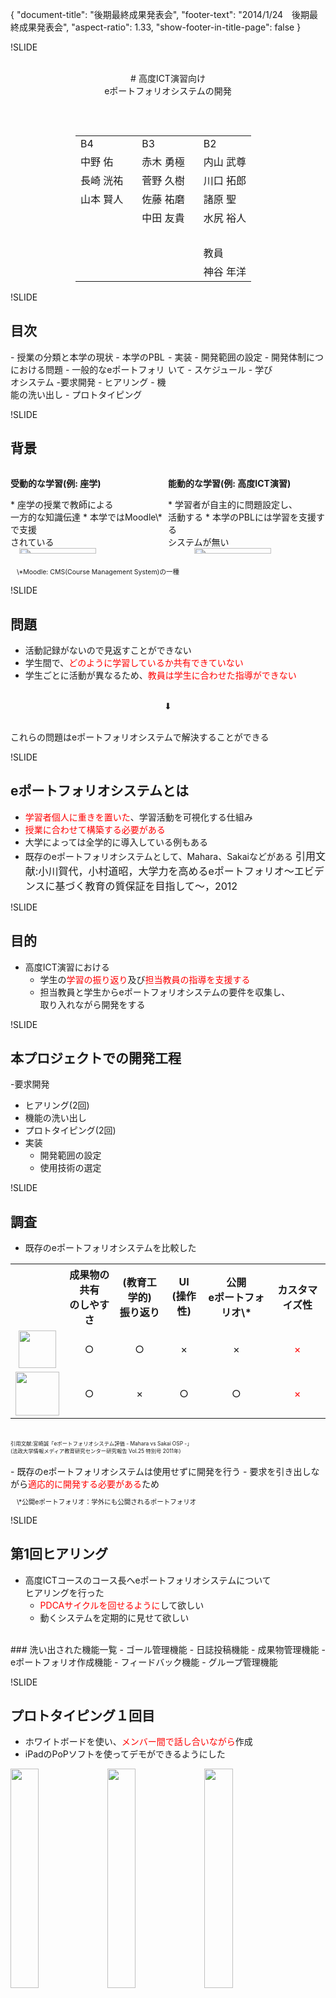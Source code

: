 {
    "document-title": "後期最終成果発表会",
    "footer-text": "2014/1/24　後期最終成果発表会", 
    "aspect-ratio": 1.33,
    "show-footer-in-title-page": false
}

!SLIDE

<center>

<br>
# 高度ICT演習向け<br>eポートフォリオシステムの開発 
<style>
  #meibo{
    margin-top: 10px;
  }
</style>

<br><br>

<table id="meibo" style="margin-left: 6.5em">
<tr>
<td width=35%>B4</td>
<td width=35%>B3</td>
<td width=35%>B2</td>
</tr>
<tr>
<td>中野 佑</td>
<td>赤木 勇極</td>
<td>内山 武尊</td>
</tr>
<tr>
<td>長崎 洸祐</td>
<td>菅野 久樹</td>
<td>川口 拓郎</td>
</tr>
<tr>
<td>山本 賢人</td>
<td>佐藤 祐磨</td>
<td>諸原 聖</td>
</tr>
<tr>
<td>&nbsp;</td>
<td>中田 友貴</td>
<td>水尻 裕人</td>
</tr>
<tr>
<td>&nbsp;</td>
<td>&nbsp;</td>
<td>&nbsp;</td>
</tr>
<tr>
<td>&nbsp;</td>
<td>&nbsp;</td>
<td>教員</td>
</tr>
<tr>
<td>&nbsp;</td>
<td>&nbsp;</td>
<td>神谷 年洋</td>
</tr>
</table>
</center>

!SLIDE
## 目次
<div style="display:-webkit-box;display:-moz-box;">
<div style="width:50%; margin:0em e3m;">
- 授業の分類と本学の現状
- 本学のPBLにおける問題
- 一般的なeポートフォリオシステム
-要求開発
  - ヒアリング
  - 機能の洗い出し
  - プロトタイピング

</div>
<div style="width:50%; margin:0em e3m;">
- 実装
  - 開発範囲の設定
  - 開発体制について
- スケジュール
- 学び
</div>
</div>

!SLIDE
## 背景

<div style="display:-webkit-box;display:-moz-box;">
<div style="width:50%; margin:0em e3m;">
<p> <b>受動的な学習(例: 座学)</b></p>
* 座学の授業で教師による</br>一方的な知識伝達
* 本学ではMoodle\*で支援</br>されている
</div>
<div style="width:50%; margin:0em e3m;">

<p> <b>能動的な学習(例: 高度ICT演習)</b></p>
* 学習者が自主的に問題設定し、</br>活動する
* 本学のPBLには学習を支援する</br>システムが無い
</div>
</div>
</div>
</div>
<div style="display:-webkit-box;display:-moz-box;">
<div style="width:50%; margin:0em 1em;">
<img src="img/lecture.jpg" style="width:70%;height:70%;">
</div>
<div style="width:50%; margin:0em 1em;">
<img src="img/PBL.jpg" style="width:70%;height:70%;">
</div>
</div>

<p style="font-size:75%;margin-left:10px;　">\*Moodle: CMS(Course Management System)の一種</p>


!SLIDE

## 問題
- 活動記録がないので見返すことができない
- 学生間で、<font color = #ff0000>どのように学習しているか共有できていない</font>
- 学生ごとに活動が異なるため、<font color = #ff0000>教員は学生に合わせた指導ができない</font>
</br>
<center>&#11015;</center>
</br>
<p>これらの問題はeポートフォリオシステムで解決することができる</p>

!SLIDE

## eポートフォリオシステムとは
- <font color = #ff0000>学習者個人に重きを置いた</font>、学習活動を可視化する仕組み
- <font color = #ff0000>授業に合わせて構築する必要がある</font>
- 大学によっては全学的に導入している例もある
- 既存のeポートフォリオシステムとして、Mahara、Sakaiなどがある
<font size="3">引用文献:小川賀代，小村道昭，大学力を高めるeポートフォリオ〜エビデンスに基づく教育の質保証を目指して〜，2012</font>

!SLIDE

## 目的
- 高度ICT演習における
  - 学生の<font color = #ff0000>学習の振り返り</font>及び<font color = #ff0000>担当教員の指導を支援する</font>
  - 担当教員と学生からeポートフォリオシステムの要件を収集し、</br>取り入れながら開発をする
<!-- -->
<!-- - プロジェクトの進め方や最新技術に触れながら開発に関する知識を修得する(教育系PBLの目的) -->
<!-- -->

!SLIDE
## 本プロジェクトでの開発工程
-要求開発
  - ヒアリング(2回)
  - 機能の洗い出し
  - プロトタイピング(2回)
- 実装
  - 開発範囲の設定
  - 使用技術の選定

!SLIDE
## 調査
- 既存のeポートフォリオシステムを比較した

<table id="solid" width="100%" align="center" >
<tr>
	<th></th>
	<th>成果物の共有<br>のしやすさ</th>
	<th>(教育工学的)<br>振り返り</th>
	<th>UI<br>(操作性)</th>
	<th>公開<br>eポートフォリオ\*</th>
	<th>カスタマイズ性</th>
</tr>
<tr align="center">
<td><img src="img/SakaiLogolg.jpg" width="60"></td>
	<td>○</td>
	<td>○</td>
	<td>×</td>
	<td>×</td>
	<td><font color = #ff0000>×</font></td>
</tr>
<tr align="center">
	<td><img src="img/Mahara_logo.png" width="70"></td>
	<td>○</td>
	<td>×</td>
	<td>○</td>
	<td>○</td>
	<td><font color = #ff0000>×</font></td>
</tr>
</table>
<br>
<font style="font-size: 60%; margin-top: 1.5em;">引用文献:宮崎誠「eポートフォリオシステム評価 - Mahara vs Sakai OSP -」</br>(法政大学情報メディア教育研究センター研究報告 Vol.25 特別号 2011年) </font>
</br></br>
- 既存のeポートフォリオシステムは使用せずに開発を行う
  - 要求を引き出しながら<font color = #ff0000>適応的に開発する必要がある</font>ため
<p style="font-size:75%;margin-left:10px;　">\*公開eポートフォリオ：学外にも公開されるポートフォリオ</p>

!SLIDE

## 第1回ヒアリング
- 高度ICTコースのコース長へeポートフォリオシステムについて</br>ヒアリングを行った
  - <font color = #ff0000>PDCAサイクルを回せるように</font>して欲しい
  - 動くシステムを定期的に見せて欲しい
<br>
### 洗い出された機能一覧
- ゴール管理機能
- 日誌投稿機能
- 成果物管理機能
- eポートフォリオ作成機能
- フィードバック機能
- グループ管理機能

!SLIDE

## プロトタイピング１回目
- ホワイトボードを使い、<font color = #ff0000>メンバー間で話し合いながら</font>作成
- iPadのPoPソフトを使ってデモができるようにした
<img style="width:30%;" src="img/IMG_0042.JPG" align = "center">
<img style="width:30%;" src="img/IMG_0043.JPG" align = "center">
<img style="width:30%;" src="img/IMG_0045.JPG" align = "center">

!SLIDE

## 第2回ヒアリング
- ７月にICTコース長にヒアリング
  - 機能のイメージがわかないので利用例が欲しい
  - 画面設計レベルでプロトタイピングして欲しい
  - 新しい機能の要求はなく、機能の具体化をして欲しい
!SLIDE

## プロトタイピング２回目
- ヒアリングより再度プロトタイピングを行った
- 実装するシステムをメンバー間で共有するために画面設計を行った
<img style="width:100%;" src="img/goal.png">

!SLIDE

## 洗い出された機能一覧（再掲）
- ゴール管理機能
- 日誌投稿機能
- 成果物管理機能
- eポートフォリオ作成機能
- フィードバック機能
- グループ管理機能

!SLIDE
## ゴール管理機能
- 学習者が<font color = #ff0000>学習目標をたてて</font>、目標達成までの過程を可視化する機能
 - 長期的なゴールが入力できる
 - ゴールの達成度をバーンアップチャート\*で表示する
<tr>
 <img src="img/screendiagram/goalrogo-03.png" style="width:55%;height:55%;float:left;border:solid thin;">
</tr>
<tr>
 <p style="font-size:75%;margin-left:40px;margin-top:50px"><b>\*ゴールの数が増減した場合でも進捗状況が判断しやすい</font></p>
</tr>

!SLIDE
## 日誌投稿機能
- 日々の活動をから、<font color = #ff0000>新たな発見や学び、困ったこと</font>を投稿できる
 - 短い文章で、システムに蓄積できる
 - ゴールと日誌の関連付けがされる

 <img src="img/screendiagram/personalrogo-01.png" style="width:45%;height:45%;border:solid thin;">

!SLIDE
## 成果物管理機能
- 学習活動によって作成した成果物をシステムに蓄積する
 - システムへPDFやソースコードのアップロードなどが行える
 - WebDAV機能で、ファイラーを使ってアップロードできる
   <img src="img/d&dImage.png" style="width:72%;height:72%;border:solid thin;">

!SLIDE
## eポートフォリオ作成機能
- <font color = #ff0000>学習活動を振り返り</font>、ひとつの形式にまとめる機能
 - ゴール、日誌、成果物からそれぞれ載せることができる
 - PDFを作成することができる
 - 学外の人向けにeポートフォリオを公開することができる
 
  <img src="img/screendiagram/portfoliologo-02.png" style="width:45%;height:45%;border:solid thin;">

!SLIDE
## フィードバック機能
- 学習者が作成したeポートフォリオに対してコメントを記入する
 -想定する用途としては、教員が学習者の学習状況を把握し、<font color = #ff0000></br>指導に用いる</font>

 <img src="img/feedback.png" style="width:45%;height:45%;border:solid thin;">

!SLIDE
## 実装範囲の設定

<img style="width:100%; margin-top:8%;" src="img/tellfn.png" align = "center">
- <font color = #ff0000>ゴール設定、日誌投稿、eポートフォリオ作成機能</font>に力を入れて開発した
- 成果物管理機能は一部機能を限定して開発した
- フィードバック機能やグループ管理機能は実装範囲外とした

!SLIDE

## 現状(1/3)

### ゴール管理機能
<ul>
<ul>
<li class="li-ballot-checked">長期的なゴールの入力</li> 
<li class="li-ballot-checked"> 短期的なゴールの入力</li>
<li class="li-ballot-checked"> グラフ表示</li>
<li class="li-ballot-checked"> ゴールの削除</li>
</ul>
</ul>


### 日誌投稿機能

<ul>
<ul>
<li class="li-ballot-checked">日誌の投稿</li> 
<li class="li-ballot-checked"> 短期的なゴールとの結びつけ</li>
<li class="li-ballot">日誌をゴールによって分類</li>
<li class="li-ballot"> 他人の日誌を閲覧</li>
</ul>
</ul>

!SLIDE

## 現状(2/3)

### 成果物管理機能
<ul>
<ul>
<li class="li-ballot-checked">Webからのファイルアップロード</li> 
<li class="li-ballot">WebDAV機能によるアップロード</li>
</ul>
</ul>

</br>
### eポートフォリオ作成機能
<ul>
<ul>
<li class="li-ballot-checked">成果物管理のみ載せる</li> 
<li class="li-ballot">ゴール、日誌から載せる</li>
<li class="li-ballot">エクスポートができる</li>
<li class="li-ballot">学外向けに公開できる</li>
</ul>
</ul>


!SLIDE

## 現状(3/3)

### グループ管理機能
<ul>
<li class="li-ballot">グループ管理機能は実装しなかった
<ul>
<li>グループに持たせる役割を決めることができなかった</li>
</ul>
</li>
</ul>

</br>
### フィードバック機能
<ul>
</li>
<li class="li-ballot">フィードバック機能は実装できなかった
<ul>
<li>LDAP認証ができておらず他の人との連携ができなかった</li>
<li>
コメント機能は実装中
</li>
</ul>
</ul>

!SLIDE

## 開発体制
<center>
<img src="img/kaihatsutaisei.png" style="width:50%;height:50%;">
</center>

!SLIDE

## 全体のスケジュール
<img style="width:95%" src="img/sukesuke.png" align = "center">

!SLIDE

## 学び
<ul>
<li>演習を通して自分の知らなかった技術を知ることができたので</br><font color = #ff0000>視野が広がった</font></br>(B4・情報デザインコース)
<li><font color = #ff0000>チケット駆動開発</font>とGitの仕組みについて知れた</br>(B2・情報システムコース)
<li>ソフトウェア開発の<font color = #ff0000>一連の流れを体験する</font>ことができた</br>(B2・情報システムコース)
<li>ペーパープロトタイピングの手法など<font color = #ff0000>デザインの技術を</br>取り入れることができた</font></br>(B4・情報システムコース)
</ul>

!SLIDE

## まとめ
- 受動的学習と能動的学習の説明
- eポートフォリオによる能動的学習の支援
- 既存のeポートフォリオシステムについて説明した
- PDCAサイクルを実現するeポートフォリオシステムを実現した
- 実装範囲を定めてeポートフォリオシステムを開発
- 開発体制や学びについて説明した
<!--結論だけを書く-->
